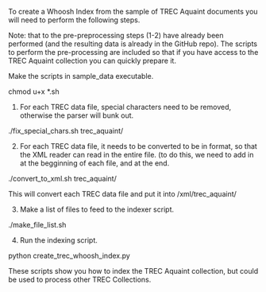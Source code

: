 To create a Whoosh Index from the sample of TREC Aquaint documents you will need to perform the following steps.

Note: that to the pre-preprocessing steps (1-2) have already been performed (and the resulting data is already in the GitHub repo).
The scripts to perform the pre-processing are included so that if you have access to the TREC Aquaint collection you can quickly prepare it.


Make the scripts in sample_data executable.

chmod u+x *.sh

1. For each TREC data file, special characters need to be removed, otherwise the parser will bunk out.

./fix_special_chars.sh trec_aquaint/


2. For each TREC data file, it needs to be converted to be in <XML> format, so that the XML reader can read in the entire file.
(to do this, we need to add in <DOCS> at the begginning of each file, and </DOCS> at the end.


./convert_to_xml.sh trec_aquaint/

This will convert each TREC data file and put it into /xml/trec_aquaint/

3. Make a list of files to feed to the indexer script.

./make_file_list.sh

4. Run the indexing script.

python create_trec_whoosh_index.py


These scripts show you how to index the TREC Aquaint collection, but could be used to process other TREC Collections.